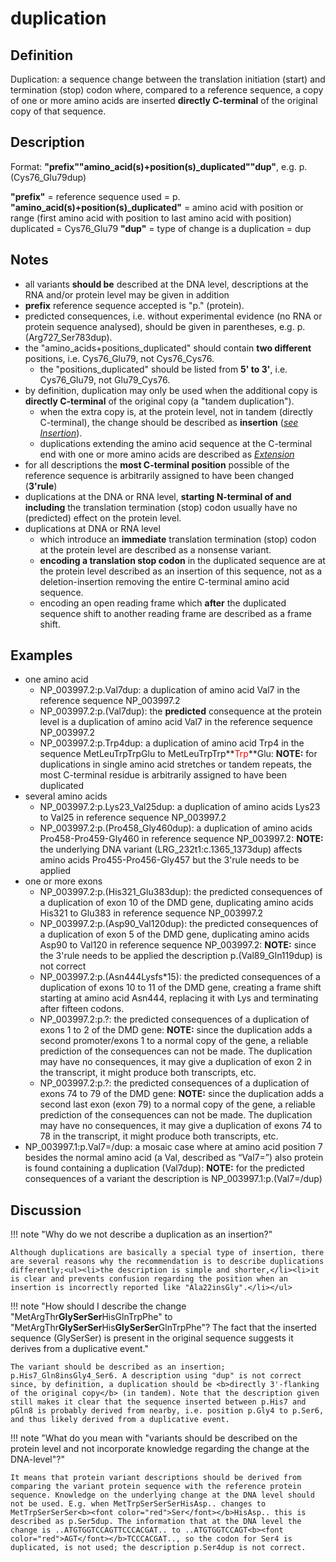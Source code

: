 # duplication

## Definition

Duplication: a sequence change between the translation initiation (start) and termination (stop) codon where, compared to a reference sequence, a copy of one or more amino acids are inserted <b>directly C-terminal</b> of the original copy of that sequence.

## Description

Format:  **"prefix""amino\_acid(s)+position(s)\_duplicated""dup"**,  e.g. p.(Cys76\_Glu79dup)

**"prefix"**  =  reference sequence used  =  p.
**"amino_acid(s)+position(s)\_duplicated"**  =  amino acid with position or range (first amino acid with position to last amino acid with position) duplicated  =  Cys76\_Glu79
**"dup"**  =  type of change is a duplication =  dup

## Notes

* all variants **should be** described at the DNA level, descriptions at the RNA and/or protein level may be given in addition
* **prefix** reference sequence accepted is "p." (protein).
* predicted consequences, i.e. without experimental evidence (no RNA or protein sequence analysed), should be given in parentheses, e.g. p.(Arg727\_Ser783dup).
* the "amino\_acids+positions\_duplicated" should contain **two different** positions, i.e. Cys76\_Glu79, not Cys76\_Cys76.
    * the "positions\_duplicated" should be listed from **5' to 3'**, i.e. Cys76\_Glu79, not Glu79\_Cys76.
* by definition, duplication may only be used when the additional copy is **directly C-terminal** of the original copy (a "tandem duplication").
    * when the extra copy is, at the protein level, not in tandem (directly C-terminal), the change should be described as **insertion** ([_see Insertion_](/recommendations/protein/insertion/)).
    * duplications extending the amino acid sequence at the C-terminal end with one or more amino acids are described as [_Extension_](/recommendations/protein/extension)
* for all descriptions the **most C-terminal position** possible of the reference sequence is arbitrarily assigned to have been changed (**3'rule**)
* duplications at the DNA or RNA level, **starting N-terminal of and including** the translation termination (stop) codon usually have no (predicted) effect on the protein level.
* duplications at DNA or RNA level
    * which introduce an **immediate** translation termination (stop) codon at the protein level are described as a nonsense variant.
    * **encoding a translation stop codon** in the duplicated sequence are at the protein level described as an insertion of this sequence, not as a deletion-insertion removing the entire C-terminal amino acid sequence.
    * encoding an open reading frame which **after** the duplicated sequence shift to another reading frame are described as a frame shift.
## Examples

* one amino acid
    * NP\_003997.2:p.Val7dup: a duplication of amino acid Val7 in the reference sequence NP\_003997.2
    * NP\_003997.2:p.(Val7dup): the **predicted** consequence at the protein level is a duplication of amino acid Val7 in the reference sequence NP\_003997.2
    * NP\_003997.2:p.Trp4dup: a duplication of amino acid Trp4 in the sequence MetLeuTrpTrpGlu to MetLeuTrpTrp**<font color="red">Trp</font>**Glu: **NOTE:** for duplications in single amino acid stretches or tandem repeats, the most C-terminal residue is arbitrarily assigned to have been duplicated    
* several amino acids
    * NP\_003997.2:p.Lys23\_Val25dup: a duplication of amino acids Lys23 to Val25 in reference sequence NP\_003997.2
    * NP\_003997.2:p.(Pro458\_Gly460dup): a duplication of amino acids Pro458-Pro459-Gly460 in reference sequence NP\_003997.2: **NOTE:** the underlying DNA variant (LRG\_232t1:c.1365\_1373dup) affects amino acids Pro455-Pro456-Gly457 but the 3'rule needs to be applied
* one or more exons
    * NP\_003997.2:p.(His321\_Glu383dup): the predicted consequences of a duplication of exon 10 of the DMD gene, duplicating amino acids His321 to Glu383 in reference sequence NP\_003997.2
    * NP\_003997.2:p.(Asp90\_Val120dup): the predicted consequences of a duplication of exon 5 of the DMD gene, duplicating amino acids Asp90 to Val120 in reference sequence NP\_003997.2: **NOTE:** since the 3'rule needs to be applied the description p.(Val89\_Gln119dup) is not correct
    * NP\_003997.2:p.(Asn444Lysfs\*15): the predicted consequences of a duplication of exons 10 to 11 of the DMD gene, creating a frame shift starting at amino acid Asn444, replacing it with Lys and terminating after fifteen codons.
    * NP\_003997.2:p.?: the predicted consequences of a duplication of exons 1 to 2 of the DMD gene: **NOTE:** since the duplication adds a second promoter/exons 1 to a normal copy of the gene, a reliable prediction of the consequences can not be made. The duplication may have no consequences, it may give a duplication of exon 2 in the transcript, it might produce both transcripts, etc.
    * NP\_003997.2:p.?: the predicted consequences of a duplication of exons 74 to 79 of the DMD gene: **NOTE:** since the duplication adds a second last exon (exon 79) to a normal copy of the gene, a reliable prediction of the consequences can not be made. The duplication may have no consequences, it may give a duplication of exons 74 to 78 in the transcript, it might produce both transcripts, etc.
* NP\_003997.1:p.Val7=/dup: a mosaic case where at amino acid position 7 besides the normal amino acid (a Val, described as “Val7=”) also protein is found containing a duplication (Val7dup): **NOTE:** for the predicted consequences of a variant the description is NP\_003997.1:p.(Val7=/dup)
## Discussion

!!! note "Why do we not describe a duplication as an insertion?"

    Although duplications are basically a special type of insertion, there are several reasons why the recommendation is to describe duplications differently;<ul><li>the description is simple and shorter,</li><li>it is clear and prevents confusion regarding the position when an insertion is incorrectly reported like "Ala22insGly".</li></ul>

!!! note "How should I describe the change "MetArgThr<b>GlySerSer</b>HisGlnTrpPhe" to "MetArgThr<b>GlySerSer</b>His<b>GlySerSer</b>GlnTrpPhe"?  The fact that the inserted sequence (GlySerSer) is present in the original sequence suggests it derives from a duplicative event."

    The variant should be described as an insertion; p.His7_Gln8insGly4_Ser6. A description using "dup" is not correct since, by definition, a duplication should be <b>directly 3'-flanking of the original copy</b> (in tandem). Note that the description given still makes it clear that the sequence inserted between p.His7 and pGln8 is probably derived from nearby, i.e. position p.Gly4 to p.Ser6, and thus likely derived from a duplicative event.

!!! note "What do you mean with "variants should be described on the protein level and not incorporate knowledge regarding the change at the DNA-level"?"

    It means that protein variant descriptions should be derived from comparing the variant protein sequence with the reference protein sequence. Knowledge on the underlying change at the DNA level should not be used. E.g. when MetTrpSerSerSerHisAsp.. changes to MetTrpSerSerSer<b><font color="red">Ser</font></b>HisAsp.. this is described as p.Ser5dup. The information that at the DNA level the change is ..ATGTGGTCCAGTTCCCACGAT.. to ..ATGTGGTCCAGT<b><font color="red">AGT</font></b>TCCCACGAT.., so the codon for Ser4 is duplicated, is not used; the description p.Ser4dup is not correct. 
